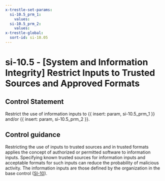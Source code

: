 ```yaml
---
x-trestle-set-params:
  si-10.5_prm_1:
    values:
  si-10.5_prm_2:
    values:
x-trestle-global:
  sort-id: si-10.05
---
```


# si-10.5 - \[System and Information Integrity\] Restrict Inputs to Trusted Sources and Approved Formats

## Control Statement

Restrict the use of information inputs to {{ insert: param, si-10.5_prm_1 }} and/or {{ insert: param, si-10.5_prm_2 }}.

## Control guidance

Restricting the use of inputs to trusted sources and in trusted formats applies the concept of authorized or permitted software to information inputs. Specifying known trusted sources for information inputs and acceptable formats for such inputs can reduce the probability of malicious activity. The information inputs are those defined by the organization in the base control ([SI-10](#si-10)).
